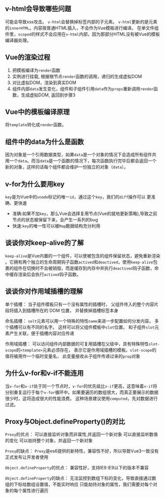 


## v-html会导致哪些问题
可能会导致xss攻击。
`v-html`会替换掉标签内部的子元素。
`v-html`更新的是元素的`innerHTML`。内容按普通HTML插入，不会作为Vue模板进行编译。
在单文件组件里，`scoped`的样式不会应用在`v-html`内部，因为那部分HTML没有被Vue的模板编译器处理。
## Vue的渲染过程
1. 把模板编译为`render`函数
2. 实例进行挂载, 根据根节点`render`函数的调用，递归的生成虚拟DOM
3. 对比虚拟DOM，渲染到真实DOM
4. 组件内部`data`发生变化，组件和子组件引用`data`作为`props`重新调用`render`函数，生成虚拟DOM, 返回到步骤3

## Vue中的模板编译原理
将`template`转化成`render`函数。
## 组件中的data为什么是函数
因为对象是一个引用数据类型，如果`data`是一个对象的情况下会造成所有组件共用一个`data`。而当`data`是一个函数的情况下，每次函数执行完毕后都会返回一个新的对象，这样的话每个组件都会维护一份独立的对象（`data`）。

## v-for为什么要用key
`key`是为Vue中的`vnode`标记的唯一`id`，通过这个`key`，我们的`diff`操作可以 更准确、更快速

* 准确:如果不加`key`，那么Vue会选择复用节点(Vue的就地更新策略),导致之前节点的状态被保留下来，会产生一系列的bug
* 快速:`key`的唯一性可以被`Map`数据结构充分利用

## 谈谈你对keep-alive的了解
`keep-alive`是Vue内置的一个组件，可以使被包含的组件保留状态，避免重新渲染 。它拥有两个独立的生命周期钩子函数`actived`和`deactived`，使用`keep-alive`包裹的组件在切换时不会被销毁，而是缓存到内存中并执行`deactived`钩子函数，命中缓存渲染后会执行`actived`钩子函数。
## 谈谈你对作用域插槽的理解
单个插槽：
当子组件模板只有一个没有属性的插槽时， 父组件传入的整个内容片段将插入到插槽所在的 DOM 位置， 并替换掉插槽标签本身

命名插槽：
`solt`元素可以用一个特殊的特性`name`来进一步配置如何分发内容。
多个插槽可以有不同的名字。 这样可以将父组件模板中`slot`位置，
和子组件`slot`元素产生关联，便于插槽内容对应传递

作用域插槽：
可以访问组件内部数据的可复用插槽在父级中，具有特殊特性`slot-scope`的`<template>`元素必须存在， 表示它是作用域插槽的模板。`slot-scope`的值将被用作一个临时变量名， 此变量接收从子组件传递过来的`prop`对象

## 为什么v-for和v-if不能连用
当`v-for`和`v-if`处于同一个节点时，`v-for`的优先级比`v-if`更高，这意味着`v-if`将分别重复运行于每个`v-for`循环中。如果要遍历的数组很大，而真正要展示的数据很少时，这将造成很大的性能浪费。
这种场景建议使用`computed`，先对数据进行过滤。
## Proxy与Object.defineProperty()的对比
`Proxy`的优点：
可以直接监听对象而非属性,并返回一个新对象
可以直接监听数值的变化
可以劫持整个对象，并返回一个新对象

`Proxy`的缺点：
`Proxy`是es6提供的新特性，兼容性不好，所以导致Vue3一致没有正式发布让开发者使用

`Object.defineProperty`的优点：
兼容性好，支持IE9
IE9以下的版本不兼容

`Object.defineProperty`的缺点：
无法监控到数组下标的变化，导致直接通过数组的下标给数组设置值，不能实时响应
只能劫持对象的属性，我们需要对每个对象的每个属性进行遍历
